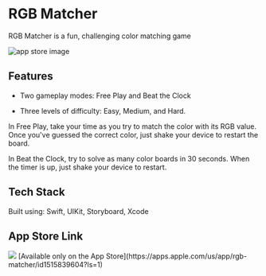 # RGB Matcher
RGB Matcher is a fun, challenging color matching game

<img src="https://cedavis12.github.io/rgbmatcher/img/Collection.png" alt="app store image"/>

## Features

- Two gameplay modes: Free Play and Beat the Clock

- Three levels of difficulty: Easy, Medium, and Hard.


In Free Play, take your time as you try to match the color with its RGB value. Once you've guessed the correct color, just shake your device to restart the board.


In Beat the Clock, try to solve as many color boards in 30 seconds. When the timer is up, just shake your device to restart.


## Tech Stack
Built using: Swift, UIKit, Storyboard, Xcode

## App Store Link
<img src="https://cedavis12.github.io/rgbmatcher/img/app-store-badge.svg"/>
[Available only on the App Store](https://apps.apple.com/us/app/rgb-matcher/id1515839604?ls=1)
